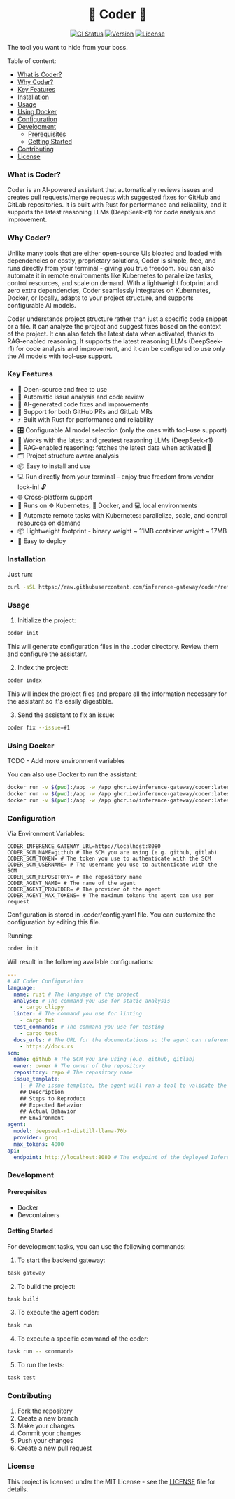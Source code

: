 <h1 align="center">🦀 Coder 🦀</h1>

<p align="center">
    <a href="https://github.com/inference-gateway/coder/actions"><img src="https://github.com/inference-gateway/coder/actions/workflows/ci.yml/badge.svg" alt="CI Status"/></a>
    <a href="https://github.com/inference-gateway/coder/releases"><img src="https://img.shields.io/github/v/release/inference-gateway/coder?color=blue&style=flat-square" alt="Version"/></a>
    <a href="https://github.com/inference-gateway/coder/blob/main/LICENSE"><img src="https://img.shields.io/github/license/inference-gateway/coder?color=blue&style=flat-square" alt="License"/></a>
</p>

The tool you want to hide from your boss.

Table of content:

- [What is Coder?](#what-is-coder)
- [Why Coder?](#why-coder)
- [Key Features](#key-features)
- [Installation](#installation)
- [Usage](#usage)
- [Using Docker](#using-docker)
- [Configuration](#configuration)
- [Development](#development)
  - [Prerequisites](#prerequisites)
  - [Getting Started](#getting-started)
- [Contributing](#contributing)
- [License](#license)

### What is Coder?

Coder is an AI-powered assistant that automatically reviews issues and creates pull requests/merge requests with suggested fixes for GitHub and GitLab repositories. It is built with Rust for performance and reliability, and it supports the latest reasoning LLMs (DeepSeek-r1) for code analysis and improvement.

### Why Coder?

Unlike many tools that are either open-source UIs bloated and loaded with dependencies or costly, proprietary solutions, Coder is simple, free, and runs directly from your terminal - giving you true freedom. You can also automate it in remote environments like Kubernetes to parallelize tasks, control resources, and scale on demand. With a lightweight footprint and zero extra dependencies, Coder seamlessly integrates on Kubernetes, Docker, or locally, adapts to your project structure, and supports configurable AI models.

Coder understands project structure rather than just a specific code snippet or a file. It can analyze the project and suggest fixes based on the context of the project. It can also fetch the latest data when activated, thanks to RAG-enabled reasoning. It supports the latest reasoning LLMs (DeepSeek-r1) for code analysis and improvement, and it can be configured to use only the AI models with tool-use support.

### Key Features

- 📜 Open-source and free to use
- 🚀 Automatic issue analysis and code review
- 🤖 AI-generated code fixes and improvements
- 🔗 Support for both GitHub PRs and GitLab MRs
- ⚡ Built with Rust for performance and reliability
- 🎛️ Configurable AI model selection (only the ones with tool-use support)
- 🤖 Works with the latest and greatest reasoning LLMs (DeepSeek-r1)
- 🔄 RAG-enabled reasoning: fetches the latest data when activated 🚀
- 🗂️ Project structure aware analysis
- 📦 Easy to install and use
- 💻 Run directly from your terminal – enjoy true freedom from vendor lock-in! 🔓
- 🌐 Cross-platform support
- 🚀 Runs on ☸️ Kubernetes, 🐳 Docker, and 💻 local environments
- 🤖 Automate remote tasks with Kubernetes: parallelize, scale, and control resources on demand
- 📦 Lightweight footprint - binary weight ~ 11MB container weight ~ 17MB
- 🚀 Easy to deploy

### Installation

Just run:

```bash
curl -sSL https://raw.githubusercontent.com/inference-gateway/coder/refs/heads/main/install.sh | sh
```

### Usage

1. Initialize the project:

```bash
coder init
```

This will generate configuration files in the .coder directory. Review them and configure the assistant.

2. Index the project:

```bash
coder index
```

This will index the project files and prepare all the information necessary for the assistant so it's easily digestible.

3. Send the assistant to fix an issue:

```bash
coder fix --issue=#1
```

### Using Docker

TODO - Add more environment variables

You can also use Docker to run the assistant:

```bash
docker run -v $(pwd):/app -w /app ghcr.io/inference-gateway/coder:latest init
docker run -v $(pwd):/app -w /app ghcr.io/inference-gateway/coder:latest index
docker run -v $(pwd):/app -w /app ghcr.io/inference-gateway/coder:latest fix --issue=#1
```

### Configuration

Via Environment Variables:

```
CODER_INFERENCE_GATEWAY_URL=http://localhost:8080
CODER_SCM_NAME=github # The SCM you are using (e.g. github, gitlab)
CODER_SCM_TOKEN= # The token you use to authenticate with the SCM
CODER_SCM_USERNAME= # The username you use to authenticate with the SCM
CODER_SCM_REPOSITORY= # The repository name
CODER_AGENT_NAME= # The name of the agent
CODER_AGENT_PROVIDER= # The provider of the agent
CODER_AGENT_MAX_TOKENS= # The maximum tokens the agent can use per request
```

Configuration is stored in .coder/config.yaml file. You can customize the configuration by editing this file.

Running:

```bash
coder init
```

Will result in the following available configurations:

```yaml
---
# AI Coder Configuration
language:
  name: rust # The language of the project
  analyse: # The command you use for static analysis
    - cargo clippy
  linter: # The command you use for linting
    - cargo fmt
  test_commands: # The command you use for testing
    - cargo test
  docs_urls: # The URL for the documentations so the agent can reference them
    - https://docs.rs
scm:
  name: github # The SCM you are using (e.g. github, gitlab)
  owner: owner # The owner of the repository
  repository: repo # The repository name
  issue_template:
    |- # The issue template, the agent will run a tool to validate the template contain all necessary information before proceeding
    ## Description
    ## Steps to Reproduce
    ## Expected Behavior
    ## Actual Behavior
    ## Environment
agent:
  model: deepseek-r1-distill-llama-70b
  provider: groq
  max_tokens: 4000
api:
  endpoint: http://localhost:8080 # The endpoint of the deployed Inferece-Gateway API
```

### Development

#### Prerequisites

- Docker
- Devcontainers

#### Getting Started

For development tasks, you can use the following commands:

1. To start the backend gateway:

```bash
task gateway
```

2. To build the project:

```bash
task build
```

3. To execute the agent coder:

```bash
task run
```

4. To execute a specific command of the coder:

```bash
task run -- <command>
```

5. To run the tests:

```bash
task test
```

### Contributing

1. Fork the repository
2. Create a new branch
3. Make your changes
4. Commit your changes
5. Push your changes
6. Create a new pull request

### License

This project is licensed under the MIT License - see the [LICENSE](LICENSE) file for details.
